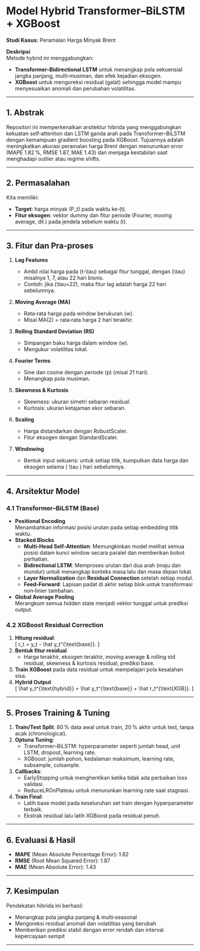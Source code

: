 # Model Hybrid Transformer–BiLSTM + XGBoost  
**Studi Kasus:** Peramalan Harga Minyak Brent

**Deskripsi**  
Metode hybrid ini menggabungkan:

- **Transformer–Bidirectional LSTM** untuk menangkap pola sekuensial jangka panjang, multi‑musiman, dan efek kejadian eksogen.  
- **XGBoost** untuk mengoreksi residual (galat) sehingga model mampu menyesuaikan anomali dan perubahan volatilitas.

---

## 1. Abstrak  
Repositori ini memperkenalkan arsitektur hibrida yang menggabungkan kekuatan self‑attention dan LSTM ganda arah pada Transformer–BiLSTM dengan kemampuan gradient boosting pada XGBoost. Tujuannya adalah meningkatkan akurasi peramalan harga Brent dengan menurunkan error (MAPE 1.82 %, RMSE 1.87, MAE 1.43) dan menjaga kestabilan saat menghadapi outlier atau regime shifts.

---

## 2. Permasalahan  
Kita memiliki:
- **Target**: harga minyak \(P_t\) pada waktu ke‑\(t\).  
- **Fitur eksogen**: vektor dummy dan fitur periode (Fourier, moving average, dll.) pada jendela sebelum waktu \(t\).

---

## 3. Fitur dan Pra‑proses

1. **Lag Features**  
   - Ambil nilai harga pada \(t-\tau\) sebagai fitur tunggal, dengan \(\tau\) misalnya 1, 7, atau 22 hari bisnis.  
   - Contoh: jika \(\tau=22\), maka fitur lag adalah harga 22 hari sebelumnya.

2. **Moving Average (MA)**  
   - Rata‑rata harga pada window berukuran \(w\).  
   - Misal MA(2) = rata‑rata harga 2 hari terakhir.

3. **Rolling Standard Deviation (RS)**  
   - Simpangan baku harga dalam window \(w\).  
   - Mengukur volatilitas lokal.

4. **Fourier Terms**  
   - Sine dan cosine dengan periode \(p\) (misal 21 hari).  
   - Menangkap pola musiman.

5. **Skewness & Kurtosis**  
   - Skewness: ukuran simetri sebaran residual.  
   - Kurtosis: ukuran ketajaman ekor sebaran.

6. **Scaling**  
   - Harga distandarkan dengan RobustScaler.  
   - Fitur eksogen dengan StandardScaler.

7. **Windowing**  
   - Bentuk input sekuens: untuk setiap titik, kumpulkan data harga dan eksogen selama \( \tau \) hari sebelumnya.

---

## 4. Arsitektur Model

### 4.1 Transformer–BiLSTM (Base)  
- **Positional Encoding**  
  Menambahkan informasi posisi urutan pada setiap embedding titik waktu.  
- **Stacked Blocks**  
  - **Multi‑Head Self‑Attention**: Memungkinkan model melihat semua posisi dalam kunci window secara paralel dan memberikan bobot perhatian.  
  - **Bidirectional LSTM**: Memproses urutan dari dua arah (maju dan mundur) untuk menangkap konteks masa lalu dan masa depan lokal.  
  - **Layer Normalization** dan **Residual Connection** setelah setiap modul.  
  - **Feed‑Forward**: Lapisan padat di akhir setiap blok untuk transformasi non‑linier tambahan.  
- **Global Average Pooling**  
  Merangkum semua hidden state menjadi vektor tunggal untuk prediksi output.

### 4.2 XGBoost Residual Correction  
1. **Hitung residual**:  
   \[
     r_t = y_t - \hat y_t^{\text{base}}.
   \]
2. **Bentuk fitur residual**  
   - Harga terakhir, eksogen terakhir, moving average & rolling std residual, skewness & kurtosis residual, prediksi base.  
3. **Train XGBoost** pada data residual untuk mempelajari pola kesalahan sisa.  
4. **Hybrid Output**  
   \[
     \hat y_t^{\text{hybrid}} = \hat y_t^{\text{base}} + \hat r_t^{\text{XGB}}.
   \]

---

## 5. Proses Training & Tuning

1. **Train/Test Split**: 80 % data awal untuk train, 20 % akhir untuk test, tanpa acak (chronological).  
2. **Optuna Tuning**:  
   - Transformer–BiLSTM: hyperparameter seperti jumlah head, unit LSTM, dropout, learning rate.  
   - XGBoost: jumlah pohon, kedalaman maksimum, learning rate, subsample, colsample.  
3. **Callbacks**:  
   - EarlyStopping untuk menghentikan ketika tidak ada perbaikan loss validasi.  
   - ReduceLROnPlateau untuk menurunkan learning rate saat stagnasi.  
4. **Train Final**:  
   - Latih base model pada keseluruhan set train dengan hyperparameter terbaik.  
   - Ekstrak residual lalu latih XGBoost pada residual penuh.

---

## 6. Evaluasi & Hasil

- **MAPE** (Mean Absolute Percentage Error): 1.82
- **RMSE** (Root Mean Squared Error): 1.87  
- **MAE** (Mean Absolute Error): 1.43  

---

## 7. Kesimpulan  
Pendekatan hibrida ini berhasil:
- Menangkap pola jangka panjang & multi‑seasonal  
- Mengoreksi residual anomali dan volatilitas yang berubah  
- Memberikan prediksi stabil dengan error rendah dan interval kepercayaan sempit  

--- 
